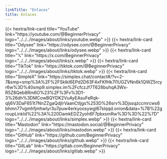 ```yaml
---
linkTitle: "Enlaces"
title: Enlaces
---
```

<div class="recommendations">
  <div class="grid">
    {{< hextra/link-card title="YouTube" link="https://youtube.com/@BeginnerPrivacy" logo="../../../images/about/links/youtube.webp" >}}
    {{< hextra/link-card title="Odysee" link="https://odysee.com/@BeginnerPrivacy" logo="../../../images/about/links/odysee.webp" >}}
    {{< hextra/link-card title="𝕏" link="https://x.com/BeginnerPrivacy" logo="../../../images/about/links/x.webp" >}}
    {{< hextra/link-card title="TikTok" link="https://tiktok.com/@BeginnerPrivacy" logo="../../../images/about/links/tiktok.webp" >}}
    {{< hextra/link-card title="SimpleX" link="https://simplex.chat/contact#/?v=2-7&smp=smp%3A%2F%2FSkIkI6EPd2D63F4xFKfHk7I1UGZVNn6k1QWZ5rcyr6w%3D%40smp9.simplex.im%2FcfczJf7T628buhqA3Wx-R5Z8Qeb8Rm6O%23%2F%3Fv%3D1-3%26dh%3DMCowBQYDK2VuAyEAsuFeRqk-qIj6V3DaF651t7NnZZgaQdjIrVaanCtIjgs%253D%26srv%3Djssqzccmrcws6bhmn77vgmhfjmhwlyr3u7puw4erkyoosywgl67slqqd.onion&data=%7B%22groupLinkId%22%3A%220DamkEDZ2yoh6F7pbxsmRw%3D%3D%22%7D" logo="../../../images/about/links/simplex.webp" >}}
    {{< hextra/link-card title="Mastodon" link="https://mastodon.social/@BeginnerPrivacy" logo="../../../images/about/links/mastodon.webp" >}}
    {{< hextra/link-card title="GitHub" link="https://github.com/BeginnerPrivacy" logo="../../../images/about/links/github.webp" >}}
    {{< hextra/link-card title="GitLab" link="https://gitlab.com/BeginnerPrivacy" logo="../../../images/about/links/gitlab.webp" >}}
  </div>
</div>
